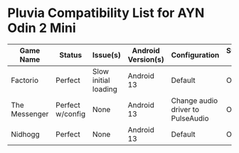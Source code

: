 # Pluvia Compatibility List for AYN Odin 2 Mini

| Game Name | Status | Issue(s) | Android Version(s) | Configuration | Submitted By |
|-----------|--------|----------|-----------------|---------------|------------|
| Factorio | Perfect | Slow initial loading | Android 13 | Default | Oxters |
| The Messenger | Perfect w/config | None | Android 13 | Change audio driver to PulseAudio | Oxters |
| Nidhogg   | Perfect | None | Android 13 | Default | Oxters |
